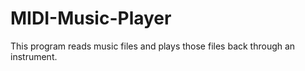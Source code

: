 # MIDI-Music-Player
This program reads music files and plays those files back through an instrument.
